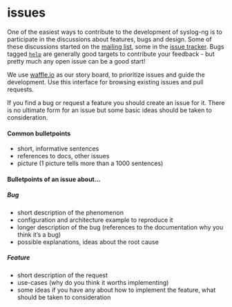# issues

[ar:irc]: irc://chat.freenode.net/#syslog-ng
[ar:mailing-list]: http://lists.balabit.com/mailman/listinfo/syslog-ng
[ar:issue-tracker]: https://github.com/balabit/syslog-ng/issues
[ar:issues:help]: https://github.com/balabit/syslog-ng/labels/help
[ar:waffle]: https://waffle.io/balabit/syslog-ng
[ar:travis]: https://travis-ci.org/algernon/syslog-ng/

One of the easiest ways to contribute to the development of syslog-ng
is to participate in the discussions about features, bugs and design.
Some of these discussions started on the
[mailing list][ar:mailing-list], some in the
[issue tracker][ar:issue-tracker]. Bugs tagged
[`help`][ar:issues:help] are generally good targets to contribute your
feedback - but pretty much any open issue can be a good start!

We use [waffle.io][ar:waffle] as our story board, to prioritize issues
and guide the development. Use this interface for browsing existing
issues and pull requests.

If you find a bug or request a feature you should create an issue for it.
There is no ultimate form for an issue but some basic ideas should be taken
to consideration. 

#### Common bulletpoints
* short, informative sentences
* references to docs, other issues
* picture (1 picture tells more than a 1000 sentences)

#### Bulletpoints of an issue about...

##### Bug
* short description of the phenomenon
* configuration and architecture example to reproduce it
* longer description of the bug (references to the documentation why you think it’s a bug)
* possible explanations, ideas about the root cause

##### Feature
* short description of the request
* use-cases (why do you think it worths implementing)
* some ideas if you have any about how to implement the feature,
what should be taken to consideration
